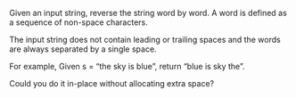 ﻿Given an input string, reverse the string word by word. A word is defined as a sequence of non-space characters.

The input string does not contain leading or trailing spaces and the words are always separated by a single space.

For example, Given s = “the sky is blue”, return “blue is sky the”.

Could you do it in-place without allocating extra space?